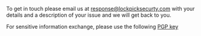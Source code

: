 
To get in touch please email us at [response@lockpicksecurty.com](mailto:response@lockpicksecurty.com) with your details and a description of your issue and we will get back to you.  

For sensitive information exchange, please use the following [PGP key](https://github.com/lockpicksecurity/response@lockpicksecurity.asc)

